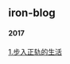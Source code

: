 ## iron-blog

#### 2017

[https://github.com/ironspacewang/iron-blog/blob/master/content/2017/08/16/%E6%AD%A5%E5%85%A5%E6%AD%A3%E8%BD%A8%E7%9A%84%E7%94%9F%E6%B4%BB.md]: 1.步入正轨的生活
[1.步入正轨的生活](https://github.com/ironspacewang/iron-blog/blob/master/content/2017/08/16/%E6%AD%A5%E5%85%A5%E6%AD%A3%E8%BD%A8%E7%9A%84%E7%94%9F%E6%B4%BB.md "步入正轨的生活") 
